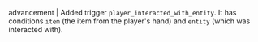 advancement | Added trigger `player_interacted_with_entity`. It has conditions `item` (the item from the player's hand) and `entity` (which was interacted with).

